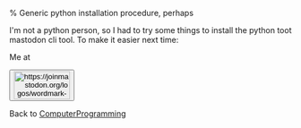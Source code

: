 % Generic python installation procedure, perhaps

I'm not a python person, so I had to try some things to install the python toot mastodon cli tool. To make it easier next time:



Me at
<form action='https://mastodon.sdf.org/@drbean'>
<button type='submit' class='btn'>
<img src='./mastodon.svg'
alt='https://joinmastodon.org/logos/wordmark-black-text.svg'
style='width:100px;height:50px'/>
</button></form>

Back to [ComputerProgramming](ComputerProgramming.html)
